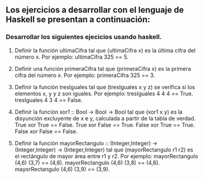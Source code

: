 ## Los ejercicios a desarrollar con el lenguaje de Haskell se presentan a continuación:

### Desarrollar los siguientes ejecicios usando haskell.

1. Definir la función ultimaCifra tal que (ultimaCifra x) es la última cifra del número x. Por ejemplo:
ultimaCifra 325 == 5.

2. Definir una función primeraCifra tal que (primeraCifra x) es la primera cifra del número x. Por ejemplo:
primeraCifra 325 == 3.

3. Definir la función tresIguales tal que (tresIguales x y z) se verifica si los elementos x, y y z son iguales. Por ejemplo:
tresIguales 4 4 4 == True.
tresIguales 4 3 4 == False.

4. Definir la función xor1 :: Bool -> Bool -> Bool  tal que (xor1 x y) es la disyunción excluyente de x e y, calculada a partir de la tabla de verdad.
True xor True == False.
True xor False == True.
False xor True == True.
False xor False == False.

5. Definir la función mayorRectangulo :: (Integer,Integer) -> (Integer,Integer) -> (Integer,Integer) tal que (mayorRectangulo r1 r2) es el rectángulo de mayor área entre  r1 y r2. Por ejemplo:
 mayorRectangulo (4,6) (3,7) == (4,6). 
mayorRectangulo (4,6) (3,8) == (4,6).
mayorRectangulo (4,6) (3,9) == (3,9).

